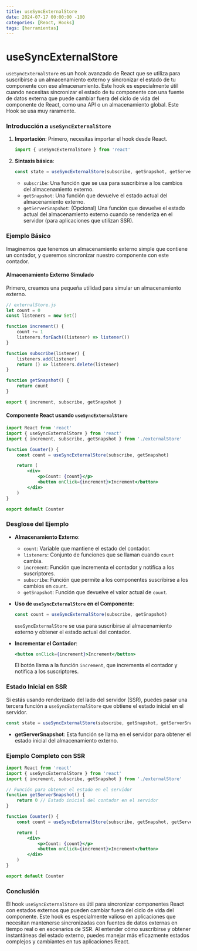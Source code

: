```yaml
---
title: useSyncExternalStore
date: 2024-07-17 00:00:00 -100
categories: [React, Hooks]
tags: [herramientas]
---
```


# useSyncExternalStore

`useSyncExternalStore` es un hook avanzado de React que se utiliza para suscribirse a un almacenamiento externo y sincronizar el estado de tu componente con ese almacenamiento. Este hook es especialmente útil cuando necesitas sincronizar el estado de tu componente con una fuente de datos externa que puede cambiar fuera del ciclo de vida del componente de React, como una API o un almacenamiento global.
Este Hook se usa muy raramente.

### Introducción a `useSyncExternalStore`

1. **Importación**: Primero, necesitas importar el hook desde React.

    ```jsx
    import { useSyncExternalStore } from 'react'
    ```

2. **Sintaxis básica**:
    ```jsx
    const state = useSyncExternalStore(subscribe, getSnapshot, getServerSnapshot)
    ```
    - `subscribe`: Una función que se usa para suscribirse a los cambios del almacenamiento externo.
    - `getSnapshot`: Una función que devuelve el estado actual del almacenamiento externo.
    - `getServerSnapshot`: (Opcional) Una función que devuelve el estado actual del almacenamiento externo cuando se renderiza en el servidor (para aplicaciones que utilizan SSR).

### Ejemplo Básico

Imaginemos que tenemos un almacenamiento externo simple que contiene un contador, y queremos sincronizar nuestro componente con este contador.

#### Almacenamiento Externo Simulado

Primero, creamos una pequeña utilidad para simular un almacenamiento externo.

```jsx
// externalStore.js
let count = 0
const listeners = new Set()

function increment() {
    count += 1
    listeners.forEach((listener) => listener())
}

function subscribe(listener) {
    listeners.add(listener)
    return () => listeners.delete(listener)
}

function getSnapshot() {
    return count
}

export { increment, subscribe, getSnapshot }
```

#### Componente React usando `useSyncExternalStore`

```jsx
import React from 'react'
import { useSyncExternalStore } from 'react'
import { increment, subscribe, getSnapshot } from './externalStore'

function Counter() {
    const count = useSyncExternalStore(subscribe, getSnapshot)

    return (
        <div>
            <p>Count: {count}</p>
            <button onClick={increment}>Increment</button>
        </div>
    )
}

export default Counter
```

### Desglose del Ejemplo

-   **Almacenamiento Externo**:

    -   `count`: Variable que mantiene el estado del contador.
    -   `listeners`: Conjunto de funciones que se llaman cuando `count` cambia.
    -   `increment`: Función que incrementa el contador y notifica a los suscriptores.
    -   `subscribe`: Función que permite a los componentes suscribirse a los cambios en `count`.
    -   `getSnapshot`: Función que devuelve el valor actual de `count`.

-   **Uso de `useSyncExternalStore` en el Componente**:

    ```jsx
    const count = useSyncExternalStore(subscribe, getSnapshot)
    ```

    `useSyncExternalStore` se usa para suscribirse al almacenamiento externo y obtener el estado actual del contador.

-   **Incrementar el Contador**:
    ```jsx
    <button onClick={increment}>Increment</button>
    ```
    El botón llama a la función `increment`, que incrementa el contador y notifica a los suscriptores.

### Estado Inicial en SSR

Si estás usando renderizado del lado del servidor (SSR), puedes pasar una tercera función a `useSyncExternalStore` que obtiene el estado inicial en el servidor.

```jsx
const state = useSyncExternalStore(subscribe, getSnapshot, getServerSnapshot)
```

-   **getServerSnapshot**: Esta función se llama en el servidor para obtener el estado inicial del almacenamiento externo.

### Ejemplo Completo con SSR

```jsx
import React from 'react'
import { useSyncExternalStore } from 'react'
import { increment, subscribe, getSnapshot } from './externalStore'

// Función para obtener el estado en el servidor
function getServerSnapshot() {
    return 0 // Estado inicial del contador en el servidor
}

function Counter() {
    const count = useSyncExternalStore(subscribe, getSnapshot, getServerSnapshot)

    return (
        <div>
            <p>Count: {count}</p>
            <button onClick={increment}>Increment</button>
        </div>
    )
}

export default Counter
```

### Conclusión

El hook `useSyncExternalStore` es útil para sincronizar componentes React con estados externos que pueden cambiar fuera del ciclo de vida del componente. Este hook es especialmente valioso en aplicaciones que necesitan mantenerse sincronizadas con fuentes de datos externas en tiempo real o en escenarios de SSR. Al entender cómo suscribirse y obtener instantáneas del estado externo, puedes manejar más eficazmente estados complejos y cambiantes en tus aplicaciones React.
